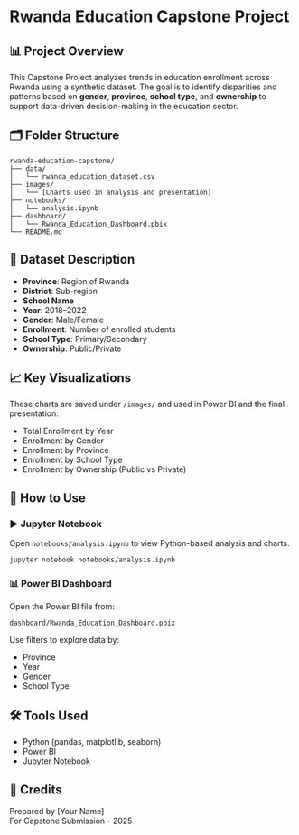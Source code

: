 # Rwanda Education Capstone Project

## 📊 Project Overview
This Capstone Project analyzes trends in education enrollment across Rwanda using a synthetic dataset. The goal is to identify disparities and patterns based on **gender**, **province**, **school type**, and **ownership** to support data-driven decision-making in the education sector.

## 🗂️ Folder Structure
```
rwanda-education-capstone/
├── data/
│   └── rwanda_education_dataset.csv
├── images/
│   └── [Charts used in analysis and presentation]
├── notebooks/
│   └── analysis.ipynb
├── dashboard/
│   └── Rwanda_Education_Dashboard.pbix
└── README.md
```

## 📁 Dataset Description
- **Province**: Region of Rwanda
- **District**: Sub-region
- **School Name**
- **Year**: 2018–2022
- **Gender**: Male/Female
- **Enrollment**: Number of enrolled students
- **School Type**: Primary/Secondary
- **Ownership**: Public/Private

## 📈 Key Visualizations
These charts are saved under `/images/` and used in Power BI and the final presentation:
- Total Enrollment by Year
- Enrollment by Gender
- Enrollment by Province
- Enrollment by School Type
- Enrollment by Ownership (Public vs Private)

## 🧪 How to Use

### ▶️ Jupyter Notebook
Open `notebooks/analysis.ipynb` to view Python-based analysis and charts.
```bash
jupyter notebook notebooks/analysis.ipynb
```

### 📊 Power BI Dashboard
Open the Power BI file from:
```
dashboard/Rwanda_Education_Dashboard.pbix
```
Use filters to explore data by:
- Province
- Year
- Gender
- School Type

## 🛠️ Tools Used
- Python (pandas, matplotlib, seaborn)
- Power BI
- Jupyter Notebook

## 🙌 Credits
Prepared by [Your Name]  
For Capstone Submission - 2025
